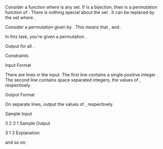 Consider a function  where  is any set. 
If  is a bijection, then  is a permutation function of . There is nothing special about the set . It can be replaced by the set  where .

Consider a permutation  given by . This means that ,  and .

In this task, you're given a permutation .

Output  for all .

Constraints


Input Format

There are  lines in the input.
The first line contains a single positive integer .
The second line contains  space separated integers, the values of , respectively.

Output Format

On separate lines, output the values of , respectively.

Sample Input

3
2 3 1
Sample Output

3
1
2
Explanation

 and so on.

